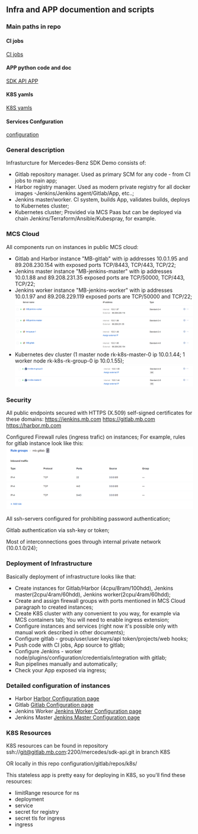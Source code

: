 ## Infra and APP documention and scripts

### Main paths in repo
#### CI jobs
[CI jobs](configuration/gitlab/repos/ci/vars)
#### APP python code and doc
[SDK API APP](configuration/gitlab/repos/sdk-api/)
#### K8S yamls
[K8S yamls](configuration/gitlab/repos/k8s/)
#### Services Confguration
[configuration](configuration)

### General description  
Infrasturcture for Mercedes-Benz SDK Demo consists of:  
- Gitlab repository manager. Used as primary SCM for any code - from CI jobs to main app;
- Harbor registry manager. Used as modern private registry for all docker images -Jenkins/Jenkins agent/Gitlab/App, etc..;
- Jenkins master/worker. CI system, builds App, validates builds, deploys to Kubernetes cluster;  
- Kubernetes cluster; Provided via MCS Paas but can be deployed via chain Jenkins/Terraform/Ansible/Kubespray, for example.  

### MCS Cloud  
All components run on instances in public MCS cloud:  
- Gitlab and Harbor instance "MB-gitlab" with ip addresses 10.0.1.95 and 89.208.230.154
with exposed ports TCP/8443, TCP/443, TCP/22;
- Jenkins master instance "MB-jenkins-master" with ip addresses 10.0.1.88 and 89.208.231.35
exposed ports are TCP/50000, TCP/443, TCP/22;
- Jenkins worker instance "MB-jenkins-worker" with ip addresses 10.0.1.97 and 89.208.229.119
exposed ports are TCP/50000 and TCP/22;
![CI infrastructure](img/mb_infa.png "CI Infrastructure")  
- Kubernetes dev cluster (1 master node  rk-k8s-master-0 ip 10.0.1.44; 1 worker node rk-k8s-rk-group-0 ip 10.0.1.55);  
![K8S infrastructure](img/mb_k8s.png "K8S Infrastructure")  

### Security
All public endpoints secured with HTTPS (X.509) self-signed certificates for these domains:
https://jenkins.mb.com
https://gitlab.mb.com
https://harbor.mb.com

Configured Firewall rules (ingress trafic) on instances; 
For example, rules for gitlab instance look like this:  
![Firewall](img/mb_firewall.png "Firewall")  

All ssh-servers configured for prohibiting password authentication;

Gitlab authentication via ssh-key or token;

Most of interconnections goes through internal private network (10.0.1.0/24);

### Deployment of Infrastructure
Basically deployment of infrastructure looks like that:
- Create instances for Gitlab/Harbor (4cpu/8ram/100hdd), Jenkins master(2cpu/4ram/60hdd), Jenkins worker(2cpu/4ram/60hdd);
- Create and assign firewall groups with ports mentioned in MCS Cloud paragraph to created instances;  
- Create K8S cluster with any convenient to you way, for example via MCS containers tab; You will need to enable ingress extension;  
- Configure instances and services (right now it's possible only with manual work described in other documents);  
- Configure gitlab - group/user/user keys/api token/projects/web hooks;
- Push code with CI jobs, App source to gitlab;
- Configure Jenkins - worker node/plugins/configuration/credentials/integration with gitlab;
- Run pipelines manually and automatically;
- Check your App exposed via ingress;

### Detailed configuration of instances
- Harbor [Harbor Configuration page](configuration/harbor/README.md)
- Gitlab [Gitlab Configuration page](configuration/gitlab/README.md)
- Jenkins Worker [Jenkins Worker Configuration page](configuration/jenkins-worker/README.md)
- Jenkins Master [Jenkins Master Configuration page](configuration/jenkins-master/README.md)

### K8S Resources
K8S resources can be found in repository 
ssh://git@gitlab.mb.com:2200/mercedes/sdk-api.git
in branch K8S

OR  locally in this repo 
configuration/gitlab/repos/k8s/

This stateless app is pretty easy for deploying in K8S, so you'll find these resources:
- limitRange resource for ns
- deployment
- service
- secret for registry
- secret tls for ingress
- ingress
